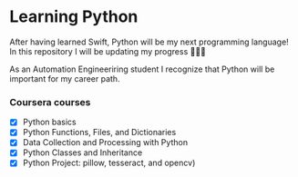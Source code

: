 # Learning Python

After having learned Swift, Python will be my next programming language! In this repository I will be updating my progress 👨🏽‍💻


As an Automation Engineeriring student I recognize that Python will be important for my career path.

### Coursera courses
- [x] Python basics
- [x] Python Functions, Files, and Dictionaries
- [X] Data Collection and Processing with Python
- [X] Python Classes and Inheritance
- [x] Python Project: pillow, tesseract, and opencv)
